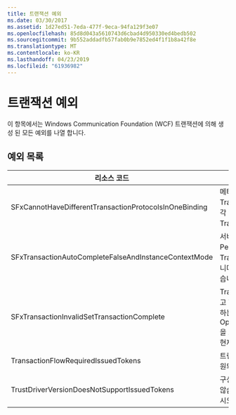 ```yaml
---
title: 트랜잭션 예외
ms.date: 03/30/2017
ms.assetid: 1d27ed51-7eda-477f-9eca-94fa129f3e07
ms.openlocfilehash: 85d8d043a5610743d6cbad4d950330ed4bedb502
ms.sourcegitcommit: 9b552addadfb57fab0b9e7852ed4f1f1b8a42f8e
ms.translationtype: MT
ms.contentlocale: ko-KR
ms.lasthandoff: 04/23/2019
ms.locfileid: "61936982"
---
```

# <a name="transaction-exceptions"></a>트랜잭션 예외
이 항목에서는 Windows Communication Foundation (WCF) 트랜잭션에 의해 생성 된 모든 예외를 나열 합니다.  
  
## <a name="exception-list"></a>예외 목록  
  
|리소스 코드|리소스 문자열|  
|-------------------|---------------------|  
|SFxCannotHaveDifferentTransactionProtocolsInOneBinding|메타데이터에서 가져오는 정책 정보는 각 작업의 TransactionProtocol에 여러 값을 지정하지만 각 엔드포인트에는 하나의 TransactionProtocol만 지원됩니다.|  
|SFxTransactionAutoCompleteFalseAndInstanceContextMode|서비스의 InstanceContextMode가 PerSession이 아닐 경우 TransactionAutoComplete은 false일 수 없습니다. 지정된 계약 및 작업을 구현할 때 오류가 있습니다.|  
|SFxTransactionInvalidSetTransactionComplete|TransactionAutoComplete을 false로 설정하고 TransactionScopeRequired를 true로 설정하는 경우에만 작업에서 OperationContext.SetTransactionComplete을 호출할 수 있습니다. 잘못된 시나리오이므로 현재 트랜잭션이 종료되었습니다.|  
|TransactionFlowRequiredIssuedTokens|트랜잭션을 이동하려면 발급된 토큰의 이동도 지원되어야 합니다.|  
|TrustDriverVersionDoesNotSupportIssuedTokens|구성된 트러스트 버전이 발급된 토큰을 지원하지 않습니다. WSTrustFeb2005 이상을 사용하십시오.|
